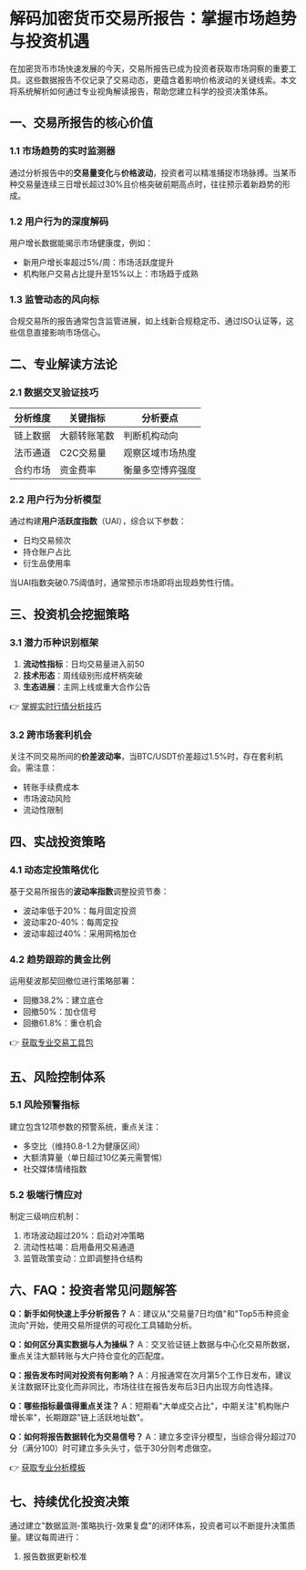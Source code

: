 # 解码加密货币交易所报告：掌握市场趋势与投资机遇

在加密货币市场快速发展的今天，交易所报告已成为投资者获取市场洞察的重要工具。这些数据报告不仅记录了交易动态，更蕴含着影响价格波动的关键线索。本文将系统解析如何通过专业视角解读报告，帮助您建立科学的投资决策体系。

## 一、交易所报告的核心价值

### 1.1 市场趋势的实时监测器
通过分析报告中的**交易量变化**与**价格波动**，投资者可以精准捕捉市场脉搏。当某币种交易量连续三日增长超过30%且价格突破前期高点时，往往预示着新趋势的形成。

### 1.2 用户行为的深度解码
用户增长数据能揭示市场健康度，例如：
- 新用户增长率超过5%/周：市场活跃度提升
- 机构账户交易占比提升至15%以上：市场趋于成熟

### 1.3 监管动态的风向标
合规交易所的报告通常包含监管进展，如上线新合规稳定币、通过ISO认证等，这些信息直接影响市场信心。

## 二、专业解读方法论

### 2.1 数据交叉验证技巧
| 分析维度 | 关键指标 | 分析要点 |
|---------|----------|---------|
| 链上数据 | 大额转账笔数 | 判断机构动向 |
| 法币通道 | C2C交易量 | 观察区域市场热度 |
| 合约市场 | 资金费率 | 衡量多空博弈强度 |

### 2.2 用户行为分析模型
通过构建**用户活跃度指数**（UAI），综合以下参数：
- 日均交易频次
- 持仓账户占比
- 衍生品使用率

当UAI指数突破0.75阈值时，通常预示市场即将出现趋势性行情。

## 三、投资机会挖掘策略

### 3.1 潜力币种识别框架
1. **流动性指标**：日均交易量进入前50
2. **技术形态**：周线级别形成杯柄突破
3. **生态进展**：主网上线或重大合作公告

👉 [掌握实时行情分析技巧](https://bit.ly/okx_welcome)

### 3.2 跨市场套利机会
关注不同交易所间的**价差波动率**，当BTC/USDT价差超过1.5%时，存在套利机会。需注意：
- 转账手续费成本
- 市场波动风险
- 流动性限制

## 四、实战投资策略

### 4.1 动态定投策略优化
基于交易所报告的**波动率指数**调整投资节奏：
- 波动率低于20%：每月固定投资
- 波动率20-40%：每周定投
- 波动率超过40%：采用网格加仓

### 4.2 趋势跟踪的黄金比例
运用斐波那契回撤位进行策略部署：
- 回撤38.2%：建立底仓
- 回撤50%：加仓信号
- 回撤61.8%：重仓机会

👉 [获取专业交易工具包](https://bit.ly/okx_welcome)

## 五、风险控制体系

### 5.1 风险预警指标
建立包含12项参数的预警系统，重点关注：
- 多空比（维持0.8-1.2为健康区间）
- 大额清算量（单日超过10亿美元需警惕）
- 社交媒体情绪指数

### 5.2 极端行情应对
制定三级响应机制：
1. 市场波动超过20%：启动对冲策略
2. 流动性枯竭：启用备用交易通道
3. 监管政策变动：立即调整持仓结构

## 六、FAQ：投资者常见问题解答

**Q：新手如何快速上手分析报告？**
A：建议从"交易量7日均值"和"Top5币种资金流向"开始，使用交易所提供的可视化工具辅助分析。

**Q：如何区分真实数据与人为操纵？**
A：交叉验证链上数据与中心化交易所数据，重点关注大额转账与大户持仓变化的匹配度。

**Q：报告发布时间对投资有何影响？**
A：月报通常在次月第5个工作日发布，建议关注数据环比变化而非同比，市场往往在报告发布后3日内出现方向性选择。

**Q：哪些指标最值得重点关注？**
A：短期看"大单成交占比"，中期关注"机构账户增长率"，长期跟踪"链上活跃地址数"。

**Q：如何将报告数据转化为交易信号？**
A：建立多空评分模型，当综合得分超过70分（满分100）时可建立多头头寸，低于30分则考虑做空。

👉 [获取专业分析模板](https://bit.ly/okx_welcome)

## 七、持续优化投资决策

通过建立"数据监测-策略执行-效果复盘"的闭环体系，投资者可以不断提升决策质量。建议每周进行：
1. 报告数据更新校准